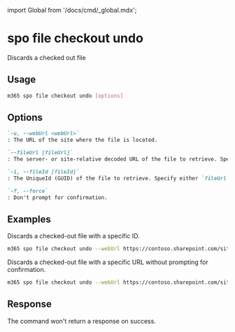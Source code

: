 <!-- DISCLAIMER: All secrets, passwords, and sensitive values in this document are examples only and not real credentials. -->
import Global from '/docs/cmd/_global.mdx';

# spo file checkout undo

Discards a checked out file

## Usage

```sh
m365 spo file checkout undo [options]
```

## Options

```md definition-list
`-u, --webUrl <webUrl>`
: The URL of the site where the file is located.

`--fileUrl [fileUrl]`
: The server- or site-relative decoded URL of the file to retrieve. Specify either `fileUrl` or `fileId` but not both.

`-i, --fileId [fileId]`
: The UniqueId (GUID) of the file to retrieve. Specify either `fileUrl` or `fileId` but not both.

`-f, --force`
: Don't prompt for confirmation.
```

<Global />

## Examples

Discards a checked-out file with a specific ID.

```sh
m365 spo file checkout undo --webUrl https://contoso.sharepoint.com/sites/project-x --fileId 'b2307a39-e878-458b-bc90-03bc578531d6'
```

Discards a checked-out file with a specific URL without prompting for confirmation.

```sh
m365 spo file checkout undo --webUrl https://contoso.sharepoint.com/sites/project-x --fileUrl '/sites/project-x/documents/Test1.docx' --force
```

## Response

The command won't return a response on success.
